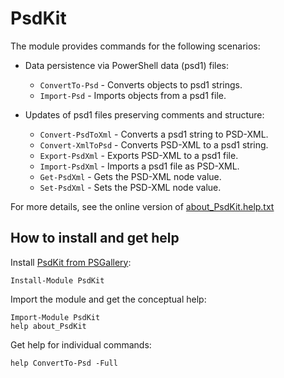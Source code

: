 
# PsdKit

The module provides commands for the following scenarios:

- Data persistence via PowerShell data (psd1) files:
    - `ConvertTo-Psd` - Converts objects to psd1 strings.
    - `Import-Psd` - Imports objects from a psd1 file.

- Updates of psd1 files preserving comments and structure:
    - `Convert-PsdToXml` - Converts a psd1 string to PSD-XML.
    - `Convert-XmlToPsd` - Converts PSD-XML to a psd1 string.
    - `Export-PsdXml` - Exports PSD-XML to a psd1 file.
    - `Import-PsdXml` - Imports a psd1 file as PSD-XML.
    - `Get-PsdXml` - Gets the PSD-XML node value.
    - `Set-PsdXml` - Sets the PSD-XML node value.

For more details, see the online version of [about_PsdKit.help.txt](https://github.com/nightroman/PsdKit/blob/master/about_PsdKit.help.txt)

## How to install and get help

Install [PsdKit from PSGallery](https://www.powershellgallery.com/packages/PsdKit):

    Install-Module PsdKit

Import the module and get the conceptual help:

    Import-Module PsdKit
    help about_PsdKit

Get help for individual commands:

    help ConvertTo-Psd -Full

